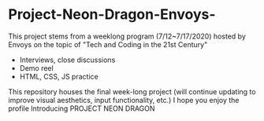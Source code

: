 # Project-Neon-Dragon-Envoys-
This project stems from a weeklong program (7/12~7/17/2020) hosted by Envoys on the topic of "Tech and Coding in the 21st Century"
- Interviews, close discussions
- Demo reel 
- HTML, CSS, JS practice

This repository houses the final week-long project (will continue updating to improve visual aesthetics, input functionality, etc.)
I hope you enjoy the profile
Introducing
PROJECT NEON DRAGON 
